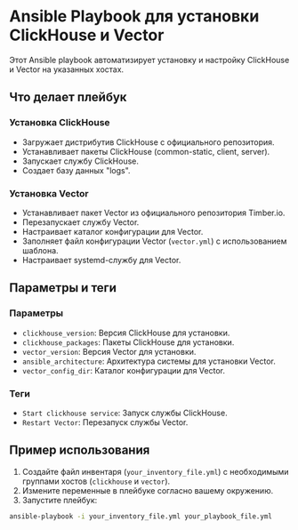 # Ansible Playbook для установки ClickHouse и Vector

Этот Ansible playbook автоматизирует установку и настройку ClickHouse и Vector на указанных хостах.

## Что делает плейбук

### Установка ClickHouse
- Загружает дистрибутив ClickHouse с официального репозитория.
- Устанавливает пакеты ClickHouse (common-static, client, server).
- Запускает службу ClickHouse.
- Создает базу данных "logs".

### Установка Vector
- Устанавливает пакет Vector из официального репозитория Timber.io.
- Перезапускает службу Vector.
- Настраивает каталог конфигурации для Vector.
- Заполняет файл конфигурации Vector (`vector.yml`) с использованием шаблона.
- Настраивает systemd-службу для Vector.

## Параметры и теги

### Параметры
- `clickhouse_version`: Версия ClickHouse для установки.
- `clickhouse_packages`: Пакеты ClickHouse для установки.
- `vector_version`: Версия Vector для установки.
- `ansible_architecture`: Архитектура системы для установки Vector.
- `vector_config_dir`: Каталог конфигурации для Vector.

### Теги
- `Start clickhouse service`: Запуск службы ClickHouse.
- `Restart Vector`: Перезапуск службы Vector.

## Пример использования

1. Создайте файл инвентаря (`your_inventory_file.yml`) с необходимыми группами хостов (`clickhouse` и `vector`).
2. Измените переменные в плейбуке согласно вашему окружению.
3. Запустите плейбук:

```bash
ansible-playbook -i your_inventory_file.yml your_playbook_file.yml
